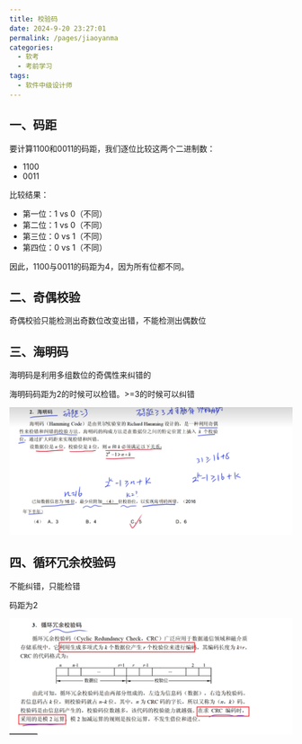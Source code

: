 ```yaml
---
title: 校验码
date: 2024-9-20 23:27:01
permalink: /pages/jiaoyanma
categories: 
  - 软考
  - 考前学习
tags: 
  - 软件中级设计师
---
```

## 一、码距

要计算1100和0011的码距，我们逐位比较这两个二进制数：

- 1100
- 0011

比较结果：

- 第一位：1 vs 0（不同）
- 第二位：1 vs 0（不同）
- 第三位：0 vs 1（不同）
- 第四位：0 vs 1（不同）

因此，1100与0011的码距为4，因为所有位都不同。

## 二、奇偶校验

奇偶校验只能检测出奇数位改变出错，不能检测出偶数位

## 三、海明码

海明码是利用多组数位的奇偶性来纠错的

海明码码距为2的时候可以检错。>=3的时候可以纠错

![image-20240921233519988](./assets/image-20240921233519988.png)

## 四、循环冗余校验码

不能纠错，只能检错

码距为2

![image-20240921234651075](./assets/image-20240921234651075.png)